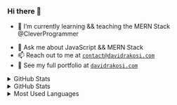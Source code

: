 ### Hi there 👋


<!-- **drakosi99/drakosi99** is a ✨ _special_ ✨ repository because its `README.md` (this file) appears on your GitHub profile. -->

<!-- Here are some ideas to get you started: -->

<!-- - 🔭 I’m currently working on ... -->
- 🌱 I’m currently learning && teaching the MERN Stack @CleverProgrammer
<!-- - 👯 I’m looking to collaborate on any JavaScript Project -->
- 💬 Ask me about JavaScript && MERN Stack
- 📫 Reach out to me at [`contact@davidrakosi.com`](mailto:david@davidrakosi.com)
- 💼 See my full portfolio at [`davidrakosi.com`](https://davidrakosi.com)
<!-- - 🤔 I’m looking for help with ... -->
<!-- - 😄 Pronouns: ...
- ⚡ Fun fact: ... -->

<details>
  <summary>GitHub Stats</summary>

  <img align="left" alt="codeSTACKr's GitHub Stats" src="https://github-readme-stats.codestackr.vercel.app/api?username=drakosi99&show_icons=true&hide_border=true" />

</details>
<details>
  <summary>GitHub Stats</summary>
  <p><img align="left" src="https://github-readme-streak-stats.herokuapp.com/?user=drakosi99&" alt="drakosi99" /></p>

</details>
<details>
  <summary>Most Used Languages</summary>

<p><img align="left" src="https://github-readme-stats.vercel.app/api/top-langs?username=drakosi99&show_icons=true&locale=en&layout=compact" alt="drakosi99" /></p>
</details>